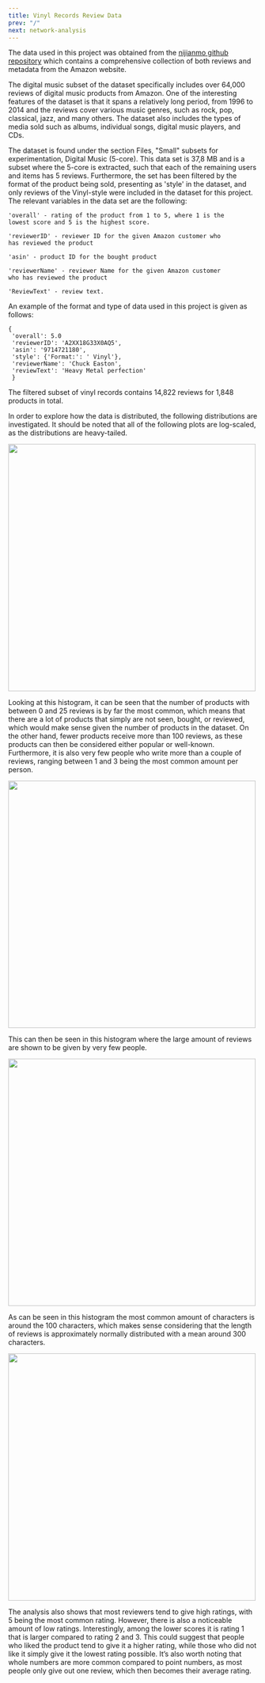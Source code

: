 ```yaml
---
title: Vinyl Records Review Data
prev: "/"
next: network-analysis
---
```


<!-- 
Total # of reviews = 27359
Total # of products = 12192

-->

The data used in this project was obtained from the [nijianmo github repository](https://nijianmo.github.io/amazon/index.html) which contains a comprehensive collection of both reviews and metadata from the Amazon website.

The digital music subset of the dataset specifically includes over 64,000 reviews of digital music products from Amazon. One of the interesting features of the dataset is that it spans a relatively long period, from 1996 to 2014 and the reviews cover various music genres, such as rock, pop, classical, jazz, and many others. The dataset also includes the types of media sold such as albums, individual songs, digital music players, and CDs.

<!--
The reviews in the digital music subset are in the form of text, and they are written by Amazon customers who have purchased and used the digital music products. Each review includes a star rating (from 1 to 5), a summary of the customer's opinion of the product, and a more detailed review of the product's features and performance -->

The dataset is found under the section Files, "Small" subsets for experimentation, Digital Music (5-core). This data set is 37,8 MB and is a subset where the 5-core is extracted, such that each of the remaining users and items has 5 reviews. Furthermore, the set has been filtered by the format of the product being sold, presenting as 'style' in the dataset, and only reviews of the Vinyl-style were included in the dataset for this project. The relevant variables in the data set are the following:


```
'overall' - rating of the product from 1 to 5, where 1 is the 
lowest score and 5 is the highest score.

'reviewerID' - reviewer ID for the given Amazon customer who 
has reviewed the product

'asin' - product ID for the bought product

'reviewerName' - reviewer Name for the given Amazon customer 
who has reviewed the product

'ReviewText' - review text.
```

<!--
The data has also been filtered as to not have a too large network with little assosiation between large parts. The data has been filtered by the format of the product being sold. 

<li>Audio CD</li>
<ul> 
    <li>Nodes: 205,046</li>
    <li> Links: 28,777,240 </li>
</ul>

<li>Vinyl</li>
<ul> 
    <li>Nodes: 16,033</li>
    <li> Links: 250,213 </li>
</ul>

<li>DVD</li>
<ul> 
    <li>Nodes: 850</li>
    <li> Links: 39,756 </li>
</ul>

<li>Audio Casettes</li>
<ul> 
    <li>Nodes: 306</li>
    <li> Links: 805 </li>
</ul>
-->


An example of the format and type of data used in this project is given as follows:


```
{ 
 'overall': 5.0
 'reviewerID': 'A2XX18G33X0AQ5', 
 'asin': '9714721180', 
 'style': {'Format:': ' Vinyl'}, 
 'reviewerName': 'Chuck Easton',
 'reviewText': 'Heavy Metal perfection'
 }

```

The filtered subset of vinyl records contains 14,822 reviews for 1,848 products in total.

<!-- 
More analysis can then be done on this data, as it can be shown how the number of reviews is distributed over the number of products. It should be noted that all of the plots given in this project are log-scaled, as the data is not necessarily consistent enough to see without scaling. 
-->

In order to explore how the data is distributed, the following distributions are investigated. It should be noted that all of the following plots are log-scaled, as the distributions are heavy-tailed. 

<img src="/images/dist_rev.png" width="500" />

Looking at this histogram, it can be seen that the number of products with between 0 and 25 reviews is by far the most common, which means that there are a lot of products that simply are not seen, bought, or reviewed, which would make sense given the number of products in the dataset. On the other hand, fewer products receive more than 100 reviews, as these products can then be considered either popular or well-known. Furthermore, it is also very few people who write more than a couple of reviews, ranging between 1 and 3 being the most common amount per person.

<img src="/images/dist_revPer.png" width="500" />

This can then be seen in this histogram where the large amount of reviews are shown to be given by very few people.

<img src="/images/dist_lenRev.png" width="500" />


As can be seen in this histogram the most common amount of characters is around the 100 characters, which makes sense considering that the length of reviews is approximately normally distributed with a mean around 300 characters.

<img src="/images/dist_avrPer.png" width="500" />

The analysis also shows that most reviewers tend to give high ratings, with 5 being the most common rating. However, there is also a noticeable amount of low ratings. Interestingly, among the lower scores it is rating 1 that is larger compared to rating 2 and 3. This could suggest that people who liked the product tend to give it a higher rating, while those who did not like it simply give it the lowest rating possible. It’s also worth noting that whole numbers are more common compared to point numbers, as most people only give out one review, which then becomes their average rating.
